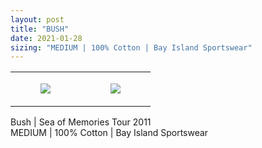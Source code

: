 ```yaml
---
layout: post
title: "BUSH"
date: 2021-01-28
sizing: "MEDIUM | 100% Cotton | Bay Island Sportswear"
---
```




<table style="width:100%;"><tr><td style="vertical-align:top;">
      <figure class="tmblr-full" data-orig-height="2048" data-orig-width="1365" data-orig-src="https://concertshirts.netlify.app/shirts/0475/0475-01.jpg"><img src="https://64.media.tumblr.com/0c1bb3b4072cd3592ef8109bfcac52d8/db0b083d047a7907-38/s540x810/95edbae5506545821f6982640a68090469ff0107.jpg" data-orig-height="2048" data-orig-width="1365" data-orig-src="https://concertshirts.netlify.app/shirts/0475/0475-01.jpg"/></figure></td>
    <td style="vertical-align:top;">
      <figure class="tmblr-full" data-orig-height="2048" data-orig-width="1365" data-orig-src="https://concertshirts.netlify.app/shirts/0475/0475-02.jpg"><img src="https://64.media.tumblr.com/e9237b0080f8aab1b090a7c44242ed23/db0b083d047a7907-32/s540x810/f0231819a55fc411ccdd1b898f258765e9674e21.jpg" data-orig-height="2048" data-orig-width="1365" data-orig-src="https://concertshirts.netlify.app/shirts/0475/0475-02.jpg"/></figure></td>
  </tr></table><p>
  Bush | Sea of Memories Tour 2011<br/>MEDIUM | 100% Cotton | Bay Island Sportswear
</p>
